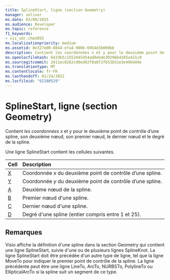 ```yaml
---
title: SplineStart, ligne (section Geometry)
manager: soliver
ms.date: 03/09/2015
ms.audience: Developer
ms.topic: reference
f1_keywords:
- vis_sdr.chm3055
ms.localizationpriority: medium
ms.assetid: 8e327e00-0844-efa4-900b-6954d3b009bb
description: Contient les coordonnées x et y pour le deuxième point de contrôle d’une spline, son deuxième nœud, son premier nœud, le dernier nœud et le degré de la spline.
ms.openlocfilehash: 6433b5c1552445d54ad8ebde30296b4265a421c0
ms.sourcegitcommit: 2411ec8262cd0ed92f8a072fb53b51e3e496d49e
ms.translationtype: MT
ms.contentlocale: fr-FR
ms.lasthandoff: 01/24/2022
ms.locfileid: "62180529"
---
```

# <a name="splinestart-row-geometry-section"></a>SplineStart, ligne (section Geometry)

Contient  *les coordonnées x*  et  *y*  pour le deuxième point de contrôle d’une spline, son deuxième nœud, son premier nœud, le dernier nœud et le degré de la spline. 
  
Une ligne SplineStart contient les cellules suivantes.
  
|**Cell**|**Description**|
|:-----|:-----|
|[X](x-cell-geometry-section.md) <br/> |Coordonnée *x*  du deuxième point de contrôle d’une spline.  <br/> |
|[Y](y-cell-geometry-section.md) <br/> |Coordonnée *y*  du deuxième point de contrôle d’une spline.  <br/> |
|[A](a-cell-geometry-section.md) <br/> |Deuxième nœud de la spline.  <br/> |
|[B](b-cell-geometry-section.md) <br/> |Premier nœud d'une spline.  <br/> |
|[C](c-cell-geometry-section.md) <br/> |Dernier nœud d'une spline.  <br/> |
|[D](d-cell-geometry-section.md) <br/> |Degré d'une spline (entier compris entre 1 et 25).  <br/> |
   
## <a name="remarks"></a>Remarques

Visio affiche la définition d'une spline dans la section Geometry qui contient une ligne SplineStart, suivie d'une ou de plusieurs lignes SplineKnot. La ligne SplineStart doit être précédée d'un autre type de ligne, tel que la ligne MoveTo pour indiquer le premier point de contrôle de la spline. La ligne précédente peut être une ligne LineTo, ArcTo, NURBSTo, PolylineTo ou EllipticalArcTo si la spline suit un segment de ce type.
  

